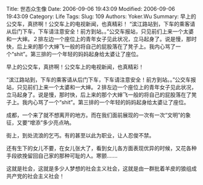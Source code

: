 ﻿Title: 世态众生像
Date: 2006-09-06 19:43:09
Modified: 2006-09-06 19:43:09
Category: Life
Tags: 
Slug: 109
Authors: Yoker.Wu
Summary: 
    早上的公交车，真挤啊！公交车上的电视新闻，也真精彩！
    “滨江路站到，下车的乘客请从后门下车，下车请注意安全！前方到站。。”公交车报站，只见前们上来一个太婆和一大婶。２排左边一个座位上的青年女子见此状况，立马起身了。说是慢，那时快，后上来的那个大婶飞一般的将自己的屁股落在了凳子上。我内心骂了一个“shit”。第三排的一个年轻的妈妈起身给太婆让了座位。


早上的公交车，真挤啊！公交车上的电视新闻，也真精彩！

“滨江路站到，下车的乘客请从后门下车，下车请注意安全！前方到站。。”公交车报站，只见前们上来一个太婆和一大婶。２排左边一个座位上的青年女子见此状况，立马起身了。说是慢，那时快，后上来的那个大婶飞一般的将自己的屁股落在了凳子上。我内心骂了一个“shit”。第三排的一个年轻的妈妈起身给太婆让了座位。

成都，一个来了就不想离开的地方。而在我们面前展现的一次有一次“文明”的象征，又要“增添”多少亮点呐。

街上，到处流浪的乞丐。有的甚至以此为职业，让人忍俊不禁。

还有生下的女儿不要，在女儿张大了，看到女儿各方面表现优异的时候，又花各种手段欲挽留回自己家的那种可耻的人。寒颤.......

这就是社会，这就是多少人梦想的社会主义社会，这就是由一群批着羊皮的狼组成共产党的社会主义社会！